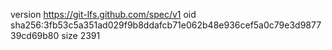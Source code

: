 version https://git-lfs.github.com/spec/v1
oid sha256:3fb53c5a351ad029f9b8ddafcb71e062b48e936cef5a0c79e3d987739cd69b80
size 2391

